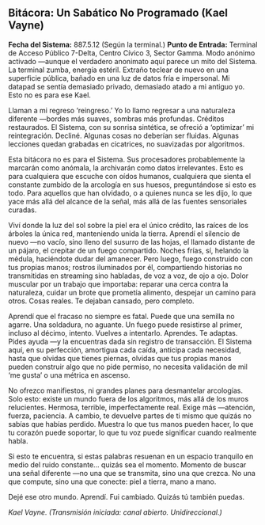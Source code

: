 ## Bitácora: Un Sabático No Programado (Kael Vayne)

**Fecha del Sistema:** 887.5.12 (Según la terminal.)
**Punto de Entrada:** Terminal de Acceso Público 7-Delta, Centro Cívico 3, Sector Gamma. Modo anónimo activado —aunque el verdadero anonimato aquí parece un mito del Sistema. La terminal zumba, energía estéril. Extraño teclear de nuevo en una superficie pública, bañado en una luz de datos fría e impersonal. Mi datapad se sentía demasiado privado, demasiado atado a mi antiguo yo. Esto no es para ese Kael.

Llaman a mi regreso ‘reingreso.’ Yo lo llamo regresar a una naturaleza diferente —bordes más suaves, sombras más profundas. Créditos restaurados. El Sistema, con su sonrisa sintética, se ofreció a ‘optimizar’ mi reintegración. Decliné. Algunas cosas no deberían ser fluidas. Algunas lecciones quedan grabadas en cicatrices, no suavizadas por algoritmos.

Esta bitácora no es para el Sistema. Sus procesadores probablemente la marcarán como anómala, la archivarán como datos irrelevantes. Esto es para cualquiera que escuche con oídos humanos, cualquiera que sienta el constante zumbido de la arcología en sus huesos, preguntándose si esto es todo. Para aquellos que han olvidado, o a quienes nunca se les dijo, lo que yace más allá del alcance de la señal, más allá de las fuentes sensoriales curadas.

Viví donde la luz del sol sobre la piel era el único crédito, las raíces de los árboles la única red, manteniendo unida la tierra. Aprendí el silencio de nuevo —no vacío, sino lleno del susurro de las hojas, el llamado distante de un pájaro, el crepitar de un fuego compartido. Noches frías, sí, helando la médula, haciéndote dudar del amanecer. Pero luego, fuego construido con tus propias manos; rostros iluminados por él, compartiendo historias no transmitidas en streaming sino habladas, de voz a voz, de ojo a ojo. Dolor muscular por un trabajo que importaba: reparar una cerca contra la naturaleza, cuidar un brote que prometía alimento, despejar un camino para otros. Cosas reales. Te dejaban cansado, pero completo.

Aprendí que el fracaso no siempre es fatal. Puede que una semilla no agarre. Una soldadura, no aguante. Un fuego puede resistirse al primer, incluso al décimo, intento. Vuelves a intentarlo. Aprendes. Te adaptas. Pides ayuda —y la encuentras dada sin registro de transacción. El Sistema aquí, en su perfección, amortigua cada caída, anticipa cada necesidad, hasta que olvidas que tienes piernas, olvidas que tus propias manos pueden construir algo que no pide permiso, no necesita validación de mil ‘me gusta’ o una métrica en ascenso.

No ofrezco manifiestos, ni grandes planes para desmantelar arcologías. Solo esto: existe un mundo fuera de los algoritmos, más allá de los muros relucientes. Hermosa, terrible, imperfectamente real. Exige más —atención, fuerza, paciencia. A cambio, te devuelve partes de ti mismo que quizás no sabías que habías perdido. Muestra lo que tus manos pueden hacer, lo que tu corazón puede soportar, lo que tu voz puede significar cuando realmente habla.

Si esto te encuentra, si estas palabras resuenan en un espacio tranquilo en medio del ruido constante… quizás sea el momento. Momento de buscar una señal diferente —no una que se transmita, sino una que crezca. No una que compute, sino una que conecte: piel a tierra, mano a mano.

Dejé ese otro mundo. Aprendí. Fui cambiado.
Quizás tú también puedas.

*Kael Vayne.*
*(Transmisión iniciada: canal abierto. Unidireccional.)*
